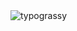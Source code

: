 <img alt="typograssy" src="https://typograssy.deno.dev/api?text=welcome...=none&l1=82d9d0&l2=027353&l3=038c4c&l4=01402e&bg=none&frame=none&speed=100&comment=">
